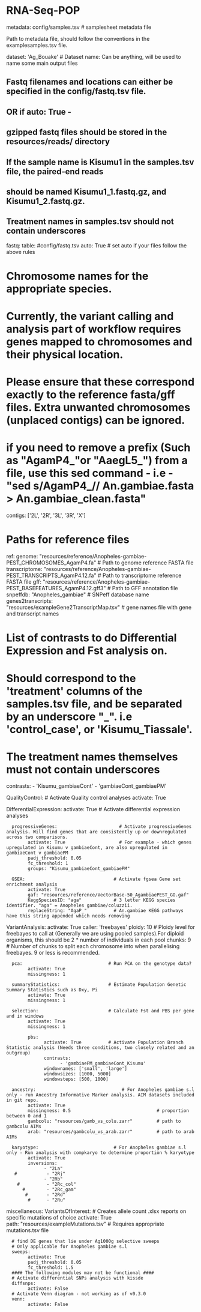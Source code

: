 # RNA-Seq-POP

metadata: config/samples.tsv                    # samplesheet metadata file

Path to metadata file, should follow the conventions in the examplesamples.tsv file. 

dataset: 'Ag_Bouake'                            # Dataset name: Can be anything, will be used to name some main output files


## Fastq filenames and locations can either be specified in the config/fastq.tsv file. 
## OR if auto: True -
## gzipped fastq files should be stored in the resources/reads/ directory
## If the sample name is Kisumu1 in the samples.tsv file, the paired-end reads 
## should be named Kisumu1_1.fastq.gz, and Kisumu1_2.fastq.gz. 
## Treatment names in samples.tsv should not contain underscores
fastq: 
      table: #config/fastq.tsv
      auto: True                                                              # set auto if your files follow the above rules

# Chromosome names for the appropriate species.
# Currently, the variant calling and analysis part of workflow requires genes mapped to chromosomes and their physical location.
# Please ensure that these correspond exactly to the reference fasta/gff files. Extra unwanted chromosomes (unplaced contigs) can be ignored. 
# if you need to remove a prefix (Such as "AgamP4_"or "AaegL5_") from a file, use this sed command - i.e - "sed s/AgamP4_// An.gambiae.fasta > An.gambiae_clean.fasta"
contigs: ['2L', '2R', '3L', '3R', 'X']

# Paths for reference files 
ref:
  genome:
        "resources/reference/Anopheles-gambiae-PEST_CHROMOSOMES_AgamP4.fa"        # Path to genome reference FASTA file
  transcriptome:
        "resources/reference/Anopheles-gambiae-PEST_TRANSCRIPTS_AgamP4.12.fa"     # Path to transcriptome reference FASTA file
  gff:
        "resources/reference/Anopheles-gambiae-PEST_BASEFEATURES_AgamP4.12.gff3"  # Path to GFF annotation file
  snpeffdb:
        "Anopheles_gambiae"                                                       # SNPeff database name
  genes2transcripts:                                                                
        "resources/exampleGene2TranscriptMap.tsv"                                 # gene names file with gene and transcript names



# List of contrasts to do Differential Expression and Fst analysis on. 
# Should correspond to the 'treatment' columns of the samples.tsv file, and be separated by an underscore "_". i.e 'control_case', or 'Kisumu_Tiassale'.
# The treatment names themselves must not contain underscores
contrasts:
      - 'Kisumu_gambiaeCont'
      - 'gambiaeCont_gambiaePM'


QualityControl:                               # Activate Quality control analyses
      activate: True


DifferentialExpression:
      activate: True                          # Activate differential expression analyses

      progressiveGenes:                       # Activate progressiveGenes analysis. Will find genes that are consistently up or downregulated across two comparisons. 
            activate: True                    # For example - which genes upregulated in Kisumu v gambiaeCont, are also upregulated in gambiaeCont v gambiaePM
            padj_threshold: 0.05
            fc_threshold: 1
            groups: "Kisumu_gambiaeCont_gambiaePM"

      GSEA:                                 # Activate fgsea Gene set enrichment analysis 
            activate: True
            gaf: "resources/reference/VectorBase-50_AgambiaePEST_GO.gaf"
            KeggSpeciesID: "aga"            # 3 letter KEGG species identifier. "aga" = Anopheles gambiae/coluzzii. 
            replaceString: "AgaP_"          # An.gambiae KEGG pathways have this string appended which needs removing

VariantAnalysis:
      activate: True
      caller: 'freebayes'
      ploidy: 10                          # Ploidy level for freebayes to call at (Generally we are using pooled samples).For diploid organisms, this should be 2 * number of individuals in each pool
      chunks: 9                           # Number of chunks to split each chromosome into when parallelising freebayes. 9 or less is recommended. 

      pca:                                # Run PCA on the genotype data?
            activate: True
            missingness: 1 
      
      summaryStatistics:                  # Estimate Population Genetic Summary Statistics such as Dxy, Pi
            activate: True
            missingness: 1
      
      selection:                          # Calculate Fst and PBS per gene and in windows
            activate: True
            missingness: 1

            pbs:
                  activate: True          # Activate Population Branch Statistic analysis (Needs three conditions, two closely related and an outgroup)
                  contrasts: 
                        - 'gambiaePM_gambiaeCont_Kisumu'
                  windownames: ['small', 'large']
                  windowsizes: [1000, 5000]
                  windowsteps: [500, 1000]

      ancestry:                                # For Anopheles gambiae s.l only - run Ancestry Informative Marker analysis. AIM datasets included in git repo.
            activate: True
            missingness: 0.5                                # proportion between 0 and 1 
            gambcolu: "resources/gamb_vs_colu.zarr"         # path to gambcolu AIMs
            arab: "resources/gambcolu_vs_arab.zarr"         # path to arab AIMs

      karyotype:                            # For Anopheles gambiae s.l only - Run analysis with compkaryo to determine proportion % karyotype
            activate: True
            inversions:
                  - "2La"
       #           - "2Rj"
                  - "2Rb"
        #          - "2Rc_col"
          #        - "2Rc_gam"
           #       - "2Rd"
            #      - "2Ru"

miscellaneous:
      VariantsOfInterest:                                # Creates allele count .xlsx reports on specific mutations of choice
            activate: True                             
            path: "resources/exampleMutations.tsv"          # Requires appropriate mutations.tsv file
            
      # find DE genes that lie under Ag1000g selective sweeps 
      # Only applicable for Anopheles gambiae s.l
      sweeps:
            activate: True
            padj_threshold: 0.05
            fc_threshold: 1.5
      #### The following modules may not be functional #### 
      # Activate differential SNPs analysis with kissde
      diffsnps:
            activate: False
      # Activate Venn diagram - not working as of v0.3.0
      venn:
            activate: False

